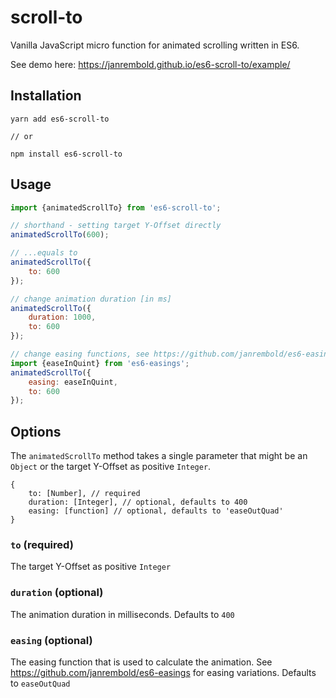 # scroll-to
Vanilla JavaScript micro function for animated scrolling written in ES6.

See demo here: https://janrembold.github.io/es6-scroll-to/example/

## Installation

```
yarn add es6-scroll-to

// or

npm install es6-scroll-to
```

## Usage

```javascript
import {animatedScrollTo} from 'es6-scroll-to';

// shorthand - setting target Y-Offset directly
animatedScrollTo(600);

// ...equals to 
animatedScrollTo({
    to: 600
});

// change animation duration [in ms]
animatedScrollTo({
    duration: 1000,
    to: 600
});

// change easing functions, see https://github.com/janrembold/es6-easings
import {easeInQuint} from 'es6-easings';
animatedScrollTo({
    easing: easeInQuint,
    to: 600
});

```

## Options

The `animatedScrollTo` method takes a single parameter that might be an `Object` or the target Y-Offset as positive `Integer`.

```
{
    to: [Number], // required
    duration: [Integer], // optional, defaults to 400
    easing: [function] // optional, defaults to 'easeOutQuad'    
}
```

### `to` (required)
The target Y-Offset as positive `Integer`

### `duration` (optional)
The animation duration in milliseconds. Defaults to `400`

### `easing` (optional)
The easing function that is used to calculate the animation. See https://github.com/janrembold/es6-easings for easing variations. Defaults to `easeOutQuad`
